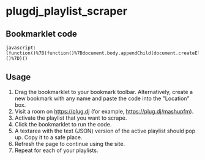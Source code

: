 # plugdj_playlist_scraper
## Bookmarklet code

    javascript:(function()%7B(function()%7Bdocument.body.appendChild(document.createElement('script')).src%3D'https%3A%2F%2Frawgit.com%2Fakeeton%2Fplugdj_playlist_scraper%2Fmaster%2Fscraper.js'%3B%7D)()%7D)()

## Usage

1. Drag the bookmarklet to your bookmark toolbar.  Alternatively, create a new bookmark with any name and paste the code into the "Location" box.
1. Visit a room on https://plug.dj (for example, https://plug.dj/mashupfm).
1. Activate the playlist that you want to scrape.
1. Click the bookmarklet to run the code.
1. A textarea with the text (JSON) version of the active playlist should pop up.  Copy it to a safe place.
1. Refresh the page to continue using the site.
1. Repeat for each of your playlists.
